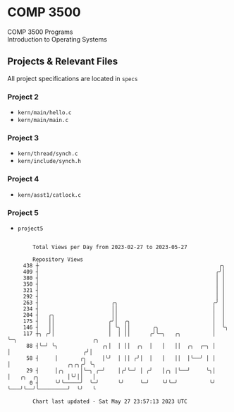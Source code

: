 # COMP 3500
COMP 3500 Programs  
Introduction to Operating Systems  
## Projects & Relevant Files
All project specifications are located in `specs`
### Project 2
- `kern/main/hello.c`
- `kern/main/main.c`
### Project 3
- `kern/thread/synch.c`
- `kern/include/synch.h`
### Project 4
- `kern/asst1/catlock.c`
### Project 5
- `project5`

```

        Total Views per Day from 2023-02-27 to 2023-05-27

        Repository Views
     438 ┼                                                         ╭╮
     409 ┤                                                        ╭╯│
     380 ┤                                                        │ │
     350 ┤                                                        │ │
     321 ┤                                                        │ │
     292 ┤                                                        │ │
     263 ┤                       ╭╮                              ╭╯ │
     234 ┤                       ││                              │  │
     204 ┤   ╭╮                  ││                              │  │
     175 ┤   ││                 ╭╯│  ╭╮                          │  │
     146 ┤   ││                 │ ╰╮ ││       ╭╮                 │  ╰╮
     117 ┼╮ ╭╯│                 │  │ ││      ╭╯╰─╮   ╭╮          │   ╰─╮                        ╭╮
      88 ┤╰─╯ ╰╮              ╭╮│  │ ││  ╭╮  │   │   ││  ╭╮  ╭─╮ │     │                       ╭╯│
      58 ┤     │       ╭╮     │╰╯  │ ││ ╭╯│  │   │   ││  │╰──╯ │ │     │                  ╭╮╭╮╭╯ ╰╮
      29 ┤     │╭╮     │╰─╮ ╭─╯    │╭╯╰─╯ │ ╭╯   │╭╮ │╰──╯     ╰╮│     │   ╭╮  ╭╮         │╰╯││   │
       0 ┤     ╰╯╰─────╯  ╰─╯      ╰╯     ╰─╯    ╰╯╰─╯          ╰╯     ╰───╯╰──╯╰─────────╯  ╰╯   ╰

        Chart last updated - Sat May 27 23:57:13 2023 UTC
        
```
